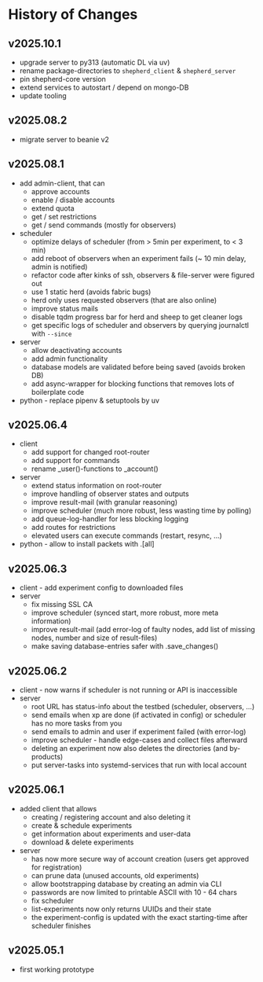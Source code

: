 # History of Changes

## v2025.10.1

- upgrade server to py313 (automatic DL via uv)
- rename package-directories to `shepherd_client` & `shepherd_server`
- pin shepherd-core version
- extend services to autostart / depend on mongo-DB
- update tooling

## v2025.08.2

- migrate server to beanie v2

## v2025.08.1

- add admin-client, that can
  - approve accounts
  - enable / disable accounts
  - extend quota
  - get / set restrictions
  - get / send commands (mostly for observers)
- scheduler
  - optimize delays of scheduler (from > 5min per experiment, to < 3 min)
  - add reboot of observers when an experiment fails (~ 10 min delay, admin is notified)
  - refactor code after kinks of ssh, observers & file-server were figured out
  - use 1 static herd (avoids fabric bugs)
  - herd only uses requested observers (that are also online)
  - improve status mails
  - disable tqdm progress bar for herd and sheep to get cleaner logs
  - get specific logs of scheduler and observers by querying journalctl with `--since`
- server
  - allow deactivating accounts
  - add admin functionality
  - database models are validated before being saved (avoids broken DB)
  - add async-wrapper for blocking functions that removes lots of boilerplate code
- python - replace pipenv & setuptools by uv

## v2025.06.4

- client
  - add support for changed root-router
  - add support for commands
  - rename _user()-functions to _account()
- server
  - extend status information on root-router
  - improve handling of observer states and outputs
  - improve result-mail (with granular reasoning)
  - improve scheduler (much more robust, less wasting time by polling)
  - add queue-log-handler for less blocking logging
  - add routes for restrictions
  - elevated users can execute commands (restart, resync, ...)
- python - allow to install packets with .[all]

## v2025.06.3

- client - add experiment config to downloaded files
- server
  - fix missing SSL CA
  - improve scheduler (synced start, more robust, more meta information)
  - improve result-mail (add error-log of faulty nodes, add list of missing nodes, number and size of result-files)
  - make saving database-entries safer with .save_changes()

## v2025.06.2

- client - now warns if scheduler is not running or API is inaccessible
- server
  - root URL has status-info about the testbed (scheduler, observers, ...)
  - send emails when xp are done (if activated in config) or scheduler has no more tasks from you
  - send emails to admin and user if experiment failed (with error-log)
  - improve scheduler - handle edge-cases and collect files afterward
  - deleting an experiment now also deletes the directories (and by-products)
  - put server-tasks into systemd-services that run with local account

## v2025.06.1

- added client that allows
  - creating / registering account and also deleting it
  - create & schedule experiments
  - get information about experiments and user-data
  - download & delete experiments
- server
  - has now more secure way of account creation (users get approved for registration)
  - can prune data (unused accounts, old experiments)
  - allow bootstrapping database by creating an admin via CLI
  - passwords are now limited to printable ASCII with 10 - 64 chars
  - fix scheduler
  - list-experiments now only returns UUIDs and their state
  - the experiment-config is updated with the exact starting-time after scheduler finishes

## v2025.05.1

- first working prototype
